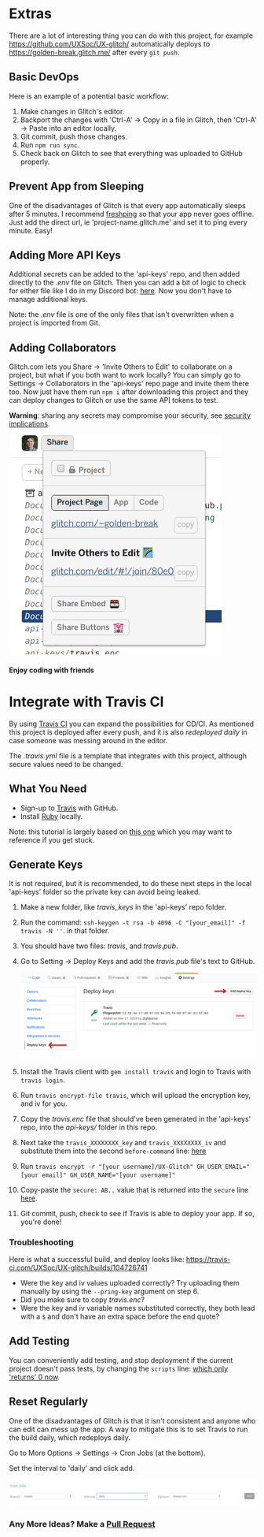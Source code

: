 # Extras

There are a lot of interesting thing you can do with this project, for example https://github.com/UXSoc/UX-glitch/ automatically deploys to https://golden-break.glitch.me/ after every `git push`.

## Basic DevOps

Here is an example of a potential basic workflow:

1. Make changes in Glitch's editor.
1. Backport the changes with 'Ctrl-A' -> Copy in a file in Glitch, then 'Ctrl-A' -> Paste into an editor locally.
1. Git commit, push those changes.
1. Run `npm run sync`.
1. Check back on Glitch to see that everything was uploaded to GitHub properly.

## Prevent App from Sleeping

One of the disadvantages of Glitch is that every app automatically sleeps after 5 minutes.
I recommend [freshping](https://www.freshworks.com/website-monitoring/) so that
your app never goes offline. Just add the direct url, ie 'project-name.glitch.me' and 
set it to ping every minute. Easy!

## Adding More API Keys

Additional secrets can be added to the 'api-keys' repo, and then added directly to the *.env* file on Glitch.
Then you can add a bit of logic to check for either file like I do in my Discord bot: [here](https://github.com/jhburns/val-bot/blob/f6756bbd6c084d30a9bace562f032f0d07489f15/bot.js#L77).
Now you don't have to manage additional keys.

Note: the *.env* file is one of the only files that isn't overwritten when a project is imported from Git. 

## Adding Collaborators
Glitch.com lets you Share -> 'Invite Others to Edit' to collaborate on a project, but what 
if you both want to work locally? You can simply go to Settings -> Collaborators in the 
'api-keys' repo page and invite them there too. Now just have them run `npm i` after 
downloading this project and they can deploy changes to Glitch or use the same API tokens
to test. 

**Warning**: sharing any secrets may compromise your security, see [security implications](https://github.com/UXSoc/UX-glitch/blob/master/Documentation/SECURITY_WARNING.md).
 
![Inviting friends](/Documentation/img/invite.png)

#### Enjoy coding with friends

# Integrate with Travis CI

By using [Travis CI](https://travis-ci.com/) you can expand the possibilities for CD/CI. As mentioned this
project is deployed after every push, and it is also *redeployed daily* in case someone was
messing around in the editor. 

The *.travis.yml* file is a template that integrates with this project, although secure values need 
to be changed.

## What You Need

- Sign-up to [Travis](https://travis-ci.com/) with GitHub.
- Install [Ruby](https://www.ruby-lang.org/en/documentation/installation/) locally.

Note: this tutorial is largely based on [this one](https://github.com/alrra/travis-scripts/blob/master/docs/github-deploy-keys.md)
which you may want to reference if you get stuck.

## Generate Keys
It is not required, but it is recommended, to do these next steps in the local 'api-keys' folder so 
the private key can avoid being leaked.

1. Make a new folder, like *travis_keys* in the 'api-keys' repo folder.
1. Run the command: `ssh-keygen -t rsa -b 4096 -C "[your_email]" -f travis -N ''`.  in that folder.
1. You should have two files: *travis*, and *travis.pub*.
1. Go to Setting -> Deploy Keys and add the *travis.pub* file's text to GitHub.

    ![How to add keys](/Documentation/img/deploy-key.png)
    
1. Install the Travis client with `gem install travis` and login to Travis with `travis login`.
1. Run `travis encrypt-file travis`, which will upload the encryption key, and iv for you.
1. Copy the *travis.enc* file that should've been generated in the 'api-keys' repo, into the *api-keys/* folder in this repo.
1. Next take the `travis_XXXXXXXX_key` and `travis_XXXXXXXX_iv` and substitute them into the 
second `before-command` line: [here](https://github.com/UXSoc/UX-glitch/blob/61fef3c7f967e1e8c163ffe700a47c4b1fc7294b/.travis.yml#L18)

1. Run `travis encrypt -r "[your username]/UX-Glitch" GH_USER_EMAIL="[your email]" GH_USER_NAME="[your username]"`

1. Copy-paste the `secure: AB..` value that is returned into the `secure` line [here](https://github.com/UXSoc/UX-glitch/blob/61fef3c7f967e1e8c163ffe700a47c4b1fc7294b/.travis.yml#L12).
 
1. Git commit, push, check to see if Travis is able to deploy your app. If so, you're done!

### Troubleshooting
Here is what a successful build, and deploy looks like: https://travis-ci.com/UXSoc/UX-glitch/builds/104726741 

- Were the key and iv values uploaded correctly? Try uploading them manually by using the `--pring-key` argument on step 6.
- Did you make sure to copy *travis.enc*?
- Were the key and iv variable names substituted correctly, they both lead with a `$` and don't have an extra space before the end quote? 

## Add Testing

You can conveniently add testing, and stop deployment if the current
project doesn't pass tests, by changing the `scripts` line: [which only 'returns' 0 now](https://github.com/UXSoc/UX-glitch/blob/61fef3c7f967e1e8c163ffe700a47c4b1fc7294b/.travis.yml#L26).

## Reset Regularly

One of the disadvantages of Glitch is that it isn't consistent and anyone who can edit can mess up
the app. A way to mitigate this is to set Travis to run the build daily, which redeploys daily.

Go to More Options -> Settings -> Cron Jobs (at the bottom).

Set the interval to 'daily' and click add. 

![Adding a Cron job](/Documentation/img/travis-daily.png)

### Any More Ideas? Make a [Pull Request](https://github.com/UXSoc/UX-glitch/pulls)  
